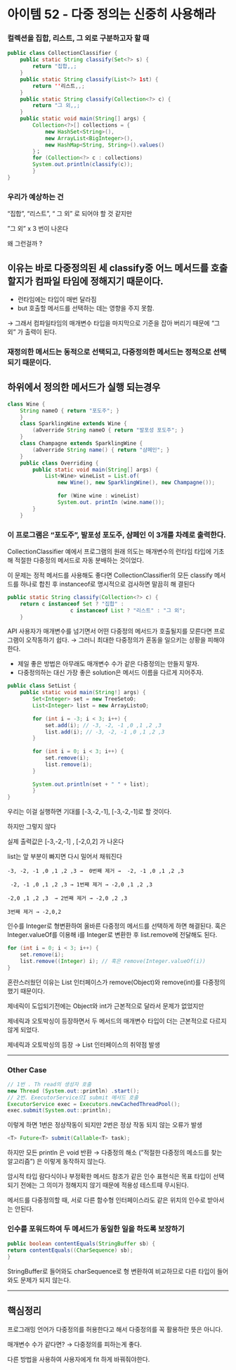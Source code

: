 # 아이템 52 - 다중 정의는 신중히 사용해라

### 컬렉션을 집합, 리스트, 그 외로 구분하고자 할 때

```java
public class CollectionClassifier {
	public static String classify(Set<?> s) {
		return "집합,,;
	}
	public static String classify(List<?> 1st) {
		return ''리스트,,;
	}
	public static String classify(Collection<?> c) {
		return "그 외,,;
	}
	public static void main(String[] args) {
		Collection<?>[] collections = {
			new HashSet<String>(),
			new ArrayList<BigInteger>(),
			new HashMap<String, String>().values()
		}；
		for (Collection<?> c : collections)
		System.out.println(classify(c));
		}
}
```

### 우리가 예상하는 건

“집합”, “리스트”, “ 그 외” 로 되어야 할 것 같지만 

”그 외” x 3 번이 나온다

왜 그런걸까 ?

## 이유는 바로 다중정의된 세 classify중 어느 메서드를 호출할지가 컴파일 타임에 정해지기 때문이다.

- 런타임에는 타입이 매번 달라짐
- but 호출할 메서드를 선택하는 데는 영향을 주지 못함.

→ 그래서 컴파일타임의 매개변수 타입을 마지막으로 기준을 잡아 버리기 때문에 “그 외” 가 출력이 된다.

### 재정의한 메서드는 동적으로 선택되고, 다중정의한 메서드는 정적으로 선택 되기 때문이다.

## 하위에서 정의한 메서드가 실행 되는경우

```java
class Wine {
	String nameO { return "포도주"; }
	}
	class SparklingWine extends Wine {
		(aOverride String nameO { return "발포성 포도주"; }
	}
	class Champagne extends SparklingWine {
		(aOverride String name() { return "샴페인"; }
	}
	public class Overriding {
		public static void main(String[] args) {
			List<Wine> wineList = List.of(
				new Wine(), new SparklingWine(), new Champagne());
				
				for (Wine wine : wineList)
				System.out. printIn (wine.name());
		}
	}
```

### 이 프로그램은 “포도주”, 발포성 포도주, 샴페인 이 3개를 차례로 출력한다.

CollectionClassifier 예에서 프로그램의 원래 의도는 매개변수의 런타임 타입에 기초해 적절한 다중정의 메서드로 자동 분배하는 것이었다.

이 문제는 정적 메서드를 사용해도 좋다면  CollectionClassifier의 모든 classify 메서드를 하나로 합친 후 instanceof로 명시적으로 검사하면 말끔히 해 결된다

```java
public static String classify(Collection<?> c) {
	return c instanceof Set ? "집합" : 
					c instanceof List ? "리스트" : "그 외";
	}
```

 API 사용자가 매개변수를 넘기면서 어떤 다중정의 메서드가 호출될지를 모른다면 프로그램이 오작동하기 쉽다. → 그러니 최대한 다중정의가 혼동을 일으키는 상황을 피해야한다.

- 제일 좋은 방법은 아무래도 매개변수 수가 같은 다중정의는 만들지 말자.
- 다중정의하는 대신 가장 좋은 solution은 메서드 이름을 다르게 지어주자.

```java
public class SetList {
	public static void main(String!] args) {
		Set<Integer> set = new TreeSetoO;
		List<Integer> list = new ArrayListoO;
		
		for (int i = -3; i < 3; i++) {
			set.add(i); // -3, -2, -1 ,0 ,1 ,2 ,3
			list.add(i); // -3, -2, -1 ,0 ,1 ,2 ,3
		}
		
		for (int i = 0; i < 3; i++) {
			set.remove(i);
			list.remove(i);
		}
		
		System.out.println(set + " " + list);
		}
}
```

우리는 이걸 실행하면 기대를 [-3,-2,-1], [-3,-2,-1]로 할 것이다.

하지만 그렇지 않다

실제 출력값은 [-3,-2,-1] , [-2,0,2] 가 나온다

list는 앞 부분이 빠지면 다시 밀어서 채워진다

```
-3, -2, -1 ,0 ,1 ,2 ,3 →  0번째 제거 →  -2, -1 ,0 ,1 ,2 ,3

 -2, -1 ,0 ,1 ,2 ,3 → 1번째 제거 → -2,0 ,1 ,2 ,3 

-2,0 ,1 ,2 ,3  → 2번째 제거 → -2,0 ,2 ,3

3번째 제거 → -2,0,2
```

인수를 Integer로 형변환하여 올바른 다중정의 메서드를 선택하게 하면 해결된다. 혹은 Integer.valueOf를 이용해 i를 Integer로 변환한 후 list.remove에 전달해도 된다.

```java
for (int i = 0; i < 3; i++) {
	set.remove(i);
	list.remove((Integer) i); // 혹은 remove(Integer.valueOf(i))
}
```

혼란스러웠던 이유는 List<E> 인터페이스가 remove(Object)와 remove(int)를 다중정의했기 때문이다.

제네릭이 도입되기전에는 Object와 int가 근본적으로 달라서 문제가 없었지만

제네릭과 오토박싱이 등장하면서 두 메서드의 매개변수 타입이 더는 근본적으로 다르지 않게 되었다.

제네릭과 오토박싱의 등장 → List 인터페이스의 취약점 발생

---

### Other Case

```java
// 1번 . Th read의 생성자 호출
new Thread (System.out::println) .start();
// 2번. ExecutorService으I submit 메서드 호출
ExecutorService exec = Executors.newCachedThreadPool();
exec.submit(System.out::println);
```

이렇게 하면 1번은 정상작동이 되지만 2번은 정상 작동 되지 않는 오류가 발생

```java
<T> Future<T> submit(Callable<T> task);
```

하지만 모든 println 은 void 반환 → 다중정의 해소 (”적절한 다중정의 메소드를 찾는 알고리즘”) 은 이렇게 동작하지 않는다.

암시적 타입 람다식이나 부정확한 메서드 참조가 같은 인수 표현식은 목표 타입이 선택되기 전에는 그 의미가 정해지지 않기 때문에 적용성 테스트때 무시된다.

메서드를 다중정의할 때, 서로 다른 함수형 인터페이스라도 같은 위치의 인수로 받아서는 안된다.

### 인수를 포워드하여 두 메서드가 동일한 일을 하도록 보장하기

```java
public boolean contentEquals(StringBuffer sb) {
return contentEquals((CharSequence) sb);
}
```

StringBuffer로 들어와도 charSequence로 형 변환하여 비교하므로 다른 타입이 들어와도 문제가 되지 않는다.

---

## 핵심정리

프로그래밍 언어가 다중정의를 허용한다고 해서 다중정의를 꼭 활용하란 뜻은 아니다.

매개변수 수가 같다면?  → 다중정의를 피하는게 좋다.

다른 방법을 사용하여 사용자에게 fit 하게 바꿔줘야한다.